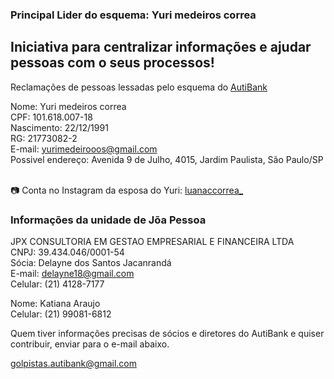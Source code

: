 ### Principal Lider do esquema: Yuri medeiros correa

## Iniciativa para centralizar informações e ajudar pessoas com o seus processos!

Reclamações de pessoas lessadas pelo esquema do [AutiBank](https://www.reclameaqui.com.br/empresa/autibank/)<br />

Nome: Yuri medeiros correa<br />
CPF: 101.618.007-18<br />
Nascimento: 22/12/1991<br />
RG: 21773082-2<br />
E-mail: yurimedeirooos@gmail.com<br />
Possivel endereço: Avenida 9 de Julho, 4015, Jardim Paulista, São Paulo/SP<br /><br />

📷 Conta no Instagram da esposa do Yuri: [luanaccorrea_](https://www.instagram.com/luanaccorrea_)

### Informações da unidade de Jõa Pessoa

JPX CONSULTORIA EM GESTAO EMPRESARIAL E FINANCEIRA LTDA<br />
CNPJ: 39.434.046/0001-54<br />
Sócia: Delayne dos Santos Jacanrandá<br />
E-mail: delayne18@gmail.com<br />
Celular: (21) 4128-7177<br />

Nome: Katiana Araujo<br />
Celular: (21) 99081-6812<br />


Quem tiver informações precisas de sócios e diretores do AutiBank e quiser contribuir, enviar para o e-mail abaixo.

golpistas.autibank@gmail.com
